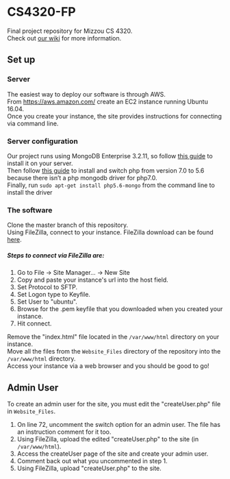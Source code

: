 # CS4320-FP
Final project repository for Mizzou CS 4320.  
Check out [our wiki](https://github.com/mromerom/CS4320-FP/wiki) for more information.

## Set up
### Server
The easiest way to deploy our software is through AWS.  
From https://aws.amazon.com/ create an EC2 instance running Ubuntu 16.04.  
Once you create your instance, the site provides instructions for connecting via command line.

### Server configuration
Our project runs using MongoDB Enterprise 3.2.11, so follow [this guide](https://docs.mongodb.com/manual/tutorial/install-mongodb-enterprise-on-ubuntu/) to install it on your server.  
Then follow [this guide](http://lornajane.net/posts/2016/php-7-0-and-5-6-on-ubuntu) to install and switch php from version 7.0 to 5.6 because there isn’t a php mongodb driver for php7.0.  
Finally, run `sudo apt-get install php5.6-mongo` from the command line to install the driver

### The software
Clone the master branch of this repository.  
Using FileZilla, connect to your instance. FileZilla download can be found [here](https://filezilla-project.org/).  

##### Steps to connect via FileZilla are:  
1. Go to File -> Site Manager... -> New Site  
2. Copy and paste your instance's url into the host field.  
3. Set Protocol to SFTP.  
4. Set Logon type to Keyfile.  
5. Set User to "ubuntu".  
6. Browse for the .pem keyfile that you downloaded when you created your instance.  
7. Hit connect.  

Remove the "index.html" file located in the `/var/www/html` directory on your instance.  
Move all the files from the `Website_Files` directory of the repository into the `/var/www/html` directory.  
Access your instance via a web browser and you should be good to go!

## Admin User  
To create an admin user for the site, you must edit the "createUser.php" file in `Website_Files`.  
1. On line 72, uncomment the switch option for an admin user. The file has an instruction comment for it too.  
2. Using FileZilla, upload the edited "createUser.php" to the site (in `/var/www/html`).  
3. Access the createUser page of the site and create your admin user.  
4. Comment back out what you uncommented in step 1.  
5. Using FileZilla, upload "createUser.php" to the site.
